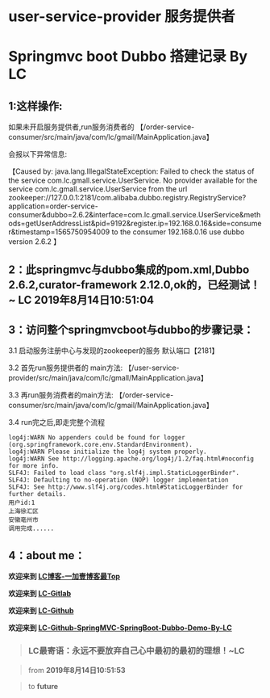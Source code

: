 # user-service-provider 服务提供者
# Springmvc boot Dubbo 搭建记录 By LC

## 1:这样操作:
 
 如果未开启服务提供者,run服务消费者的
【/order-service-consumer/src/main/java/com/lc/gmail/MainApplication.java】

会报以下异常信息:

【Caused by: java.lang.IllegalStateException: Failed to check the status of the service com.lc.gmall.service.UserService. No provider available for the service com.lc.gmall.service.UserService from the url zookeeper://127.0.0.1:2181/com.alibaba.dubbo.registry.RegistryService?application=order-service-consumer&dubbo=2.6.2&interface=com.lc.gmall.service.UserService&methods=getUserAddressList&pid=9192&register.ip=192.168.0.16&side=consumer&timestamp=1565750954009 to the consumer 192.168.0.16 use dubbo version 2.6.2
】

## 2：此springmvc与dubbo集成的pom.xml,Dubbo 2.6.2,curator-framework 2.12.0,ok的，已经测试！~ LC 2019年8月14日10:51:04

## 3：访问整个springmvcboot与dubbo的步骤记录：

3.1 启动服务注册中心与发现的zookeeper的服务 默认端口【2181】

3.2 首先run服务提供者的 main方法:
【/user-service-provider/src/main/java/com/lc/gmall/MainApplication.java】

3.3 再run服务消费者的main方法:
【/order-service-consumer/src/main/java/com/lc/gmail/MainApplication.java】

3.4 run完之后,即走完整个流程

```
log4j:WARN No appenders could be found for logger (org.springframework.core.env.StandardEnvironment).
log4j:WARN Please initialize the log4j system properly.
log4j:WARN See http://logging.apache.org/log4j/1.2/faq.html#noconfig for more info.
SLF4J: Failed to load class "org.slf4j.impl.StaticLoggerBinder".
SLF4J: Defaulting to no-operation (NOP) logger implementation
SLF4J: See http://www.slf4j.org/codes.html#StaticLoggerBinder for further details.
用户id:1
上海徐汇区
安徽亳州市
调用完成......
```

## 4：about me：

**欢迎来到 [LC博客-一加壹博客最Top](http://www.oneplusone.vip)**

**欢迎来到 [LC-Gitlab](https://gitlab.com/ahviplc)**

**欢迎来到 [LC-Github](https://github.com/ahviplc)**

**欢迎来到 [LC-Github-SpringMVC-SpringBoot-Dubbo-Demo-By-LC](https://github.com/ahviplc/SpringMVC-SpringBoot-Dubbo-Demo-By-LC)**

> ### LC最寄语：永远不要放弃自己心中最初的最初的理想！~LC

> from **2019年8月14日10:51:53**

> to **future**
